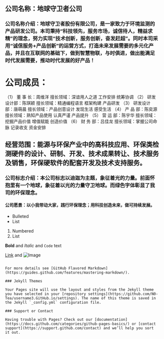 ## 公司名称：地球守卫者公司


### 公司名称介绍：地球守卫者股份有限公司，是一家致力于环境监测的产品研发公司。本司秉持“科技领先，服务市场，诚信待人，精益求精”的理念，努力实现“技术创新，服务创新，奋发赶超”。同时本司采用“诚信服务+产品创新”的运营方式，打造未来发展需要的多元化产品，并且在互联网的基础下，做到智慧物联，与时俱进，做出能满足时代发展需要，推动时代发展的好产品！


# 公司成员：
（1）        董  事  长：周维洋     擅长领域：深谙用人之道 工作安排 统筹协调
（2）        研发设计部：陈琪颖     擅长领域：精通编程语言 框架构建 产品研发
（3）        研发设计部：唐萌晨     擅长领域：产品创意设计 发现生活 感受生活
（4）        产  品  部：陈奕源     擅长领域：熟知产品使用 认真严谨 产品提升
（5）        营  运  部：陈宇华     擅长领域：挖掘产品价值 增值赋能 创造价值
（6）        财  务  部：吕佳龙     擅长领域：掌握公司命脉 记录收支 资金安排
## 经营范围：能源与环保产业中的高科技应用、环保类检测硬件的设计、研制、开发、技术成果转让、技术服务及销售，环保硬软件的配套开发及技术支持服务。
### 公司标志介绍：本公司标志以迪迦为主题，象征着光的力量。前面怀抱里有一个地球，象征着以光的力量守卫地球。而绿色字体彰显了我司的环保理念。
#### 公司愿景：以小我带动大家，践行环保理念；用科技创造未来，做可持续发展。
- Bulleted
- List

1. Numbered
2. List

**Bold** and _Italic_ and `Code` text

[Link](url) and ![Image](src)
```

For more details see [GitHub Flavored Markdown](https://guides.github.com/features/mastering-markdown/).

### Jekyll Themes

Your Pages site will use the layout and styles from the Jekyll theme you have selected in your [repository settings](https://github.com/N0-Tea/username3.GitHub.io/settings). The name of this theme is saved in the Jekyll `_config.yml` configuration file.

### Support or Contact

Having trouble with Pages? Check out our [documentation](https://docs.github.com/categories/github-pages-basics/) or [contact support](https://support.github.com/contact) and we’ll help you sort it out.
